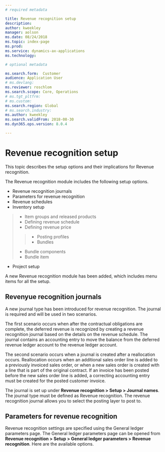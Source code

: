 ```yaml
---
# required metadata

title: Revenue recognition setup 
description: 
author: kweekley
manager: aolson
ms.date: 08/24/2018
ms.topic: index-page
ms.prod: 
ms.service: dynamics-ax-applications
ms.technology: 

# optional metadata

ms.search.form:  Customer
audience: Application User
# ms.devlang: 
ms.reviewer: roschlom
ms.search.scope: Core, Operations
# ms.tgt_pltfrm: 
# ms.custom: 
ms.search.region: Global 
# ms.search.industry: 
ms.author: kweekley
ms.search.validFrom: 2018-08-30
ms.dyn365.ops.version: 8.0.4

---
```


# Revenue recognition setup
This topic describes the setup options and their implications for Revenue recognition.  

The Revenue recognition module includes the following setup options. 
- Revenue recognition journals
- Parameters for revenue recognition
- Revenue schedules 
- Inventory setup
 > - Item groups and released products
 > - Defining revenue schedule
 > - Defining revenue price
 >  > - Posting profiles
 >  > - Bundles
 > - Bundle components
 > - Bundle item
- Project setup

A new Revenue recognition module has been added, which includes menu items for all the setup. 

## Revenyue recognition journals
A new journal type has been introduced for revenue recognition. The journal is required and will be used in two scenarios. 

The first scenario occurs when after the contractual obligations are complete, the deferred revenue is recognized by creating a revenue recognition journal based on the details on the revenue schedule. The journal contains an accounting entry to move the balance from the deferred revenue ledger account to the revenue ledger account. 

The second scenario occurs when a journal is created after a reallocation occurs. Reallocation occurs when an additional sales order line is added to a previously invoiced sales order, or when a new sales order is created with a line that is part of the original contract. If an invoice has been posted before the new sales order line is added, a correcting accounting entry must be created for the posted customer invoice.

The journal is set up under **Revenue recognition > Setup > Journal names**. The journal type must be defined as Revenue recognition. The revenue recognition journal allows you to select the posting layer to post to. 

## Parameters for revenue recognition
Revenue recognition settings are specified using the General ledger parameters page.  The General ledger parameters page can be opened from **Revenue recognition > Setup > General ledger parameters > Revenue recognition**. Here are the available options. 


